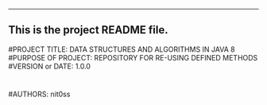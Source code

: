------------------------------------------------------------------------
This is the project README file. 
------------------------------------------------------------------------

#PROJECT TITLE: DATA STRUCTURES AND ALGORITHMS IN JAVA 8
#PURPOSE OF PROJECT: REPOSITORY FOR RE-USING DEFINED METHODS
#VERSION or DATE: 1.0.0
#
#AUTHORS: nit0ss

	
